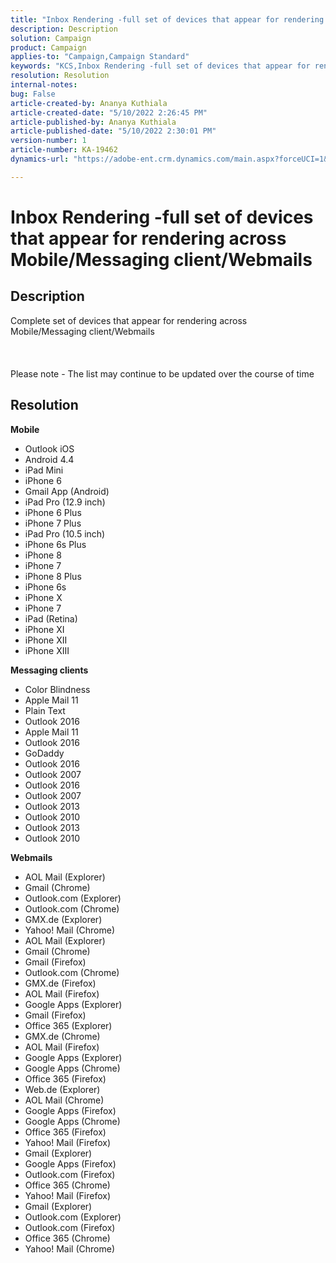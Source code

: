 ```yaml
---
title: "Inbox Rendering -full set of devices that appear for rendering across Mobile/Messaging client/Webmails"
description: Description
solution: Campaign
product: Campaign
applies-to: "Campaign,Campaign Standard"
keywords: "KCS,Inbox Rendering -full set of devices that appear for rendering across Mobile/Messaging client/Webmails"
resolution: Resolution
internal-notes: 
bug: False
article-created-by: Ananya Kuthiala
article-created-date: "5/10/2022 2:26:45 PM"
article-published-by: Ananya Kuthiala
article-published-date: "5/10/2022 2:30:01 PM"
version-number: 1
article-number: KA-19462
dynamics-url: "https://adobe-ent.crm.dynamics.com/main.aspx?forceUCI=1&pagetype=entityrecord&etn=knowledgearticle&id=ad85b931-6dd0-ec11-a7b5-0022480a8e40"

---
```

# Inbox Rendering -full set of devices that appear for rendering across Mobile/Messaging client/Webmails

## Description

Complete set of devices that appear for rendering across Mobile/Messaging client/Webmails<br><br> <br><br>Please note - The list may continue to be updated over the course of time

## Resolution


<b>Mobile</b>

- Outlook iOS
- Android 4.4
- iPad Mini
- iPhone 6
- Gmail App (Android)
- iPad Pro (12.9 inch)
- iPhone 6 Plus
- iPhone 7 Plus
- iPad Pro (10.5 inch)
- iPhone 6s Plus
- iPhone 8
- iPhone 7
- iPhone 8 Plus
- iPhone 6s
- iPhone X
- iPhone 7
- iPad (Retina)
- iPhone XI
- iPhone XII
- iPhone XIII




<b>Messaging clients</b>

- Color Blindness
- Apple Mail 11
- Plain Text
- Outlook 2016
- Apple Mail 11
- Outlook 2016
- GoDaddy
- Outlook 2016
- Outlook 2007
- Outlook 2016
- Outlook 2007
- Outlook 2013
- Outlook 2010
- Outlook 2013
- Outlook 2010




<b>Webmails</b>

- AOL Mail (Explorer)
- Gmail (Chrome)
- Outlook.com (Explorer)
- Outlook.com (Chrome)
- GMX.de (Explorer)
- Yahoo! Mail (Chrome)
- AOL Mail (Explorer)
- Gmail (Chrome)
- Gmail (Firefox)
- Outlook.com (Chrome)
- GMX.de (Firefox)
- AOL Mail (Firefox)
- Google Apps (Explorer)
- Gmail (Firefox)
- Office 365 (Explorer)
- GMX.de (Chrome)
- AOL Mail (Firefox)
- Google Apps (Explorer)
- Google Apps (Chrome)
- Office 365 (Firefox)
- Web.de (Explorer)
- AOL Mail (Chrome)
- Google Apps (Firefox)
- Google Apps (Chrome)
- Office 365 (Firefox)
- Yahoo! Mail (Firefox)
- Gmail (Explorer)
- Google Apps (Firefox)
- Outlook.com (Firefox)
- Office 365 (Chrome)
- Yahoo! Mail (Firefox)
- Gmail (Explorer)
- Outlook.com (Explorer)
- Outlook.com (Firefox)
- Office 365 (Chrome)
- Yahoo! Mail (Chrome)

